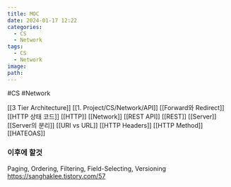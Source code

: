 ```yaml
---
title: MOC
date: 2024-01-17 12:22
categories:
  - CS
  - Network
tags:
  - CS
  - Network
image: 
path:
---
```

#CS #Network 

[[3 Tier Architecture]]
[[1. Project/CS/Network/API]]
[[Forward와 Redirect]]
[[HTTP 상태 코드]]
[[HTTP]]
[[Network]]
[[REST API]]
[[REST]]
[[Server]]
[[Server의 분리]]
[[URI vs URL]]
[[HTTP Headers]]
[[HTTP Method]]
[[HATEOAS]]
### 이후에 할것
Paging, Ordering, Filtering, Field-Selecting, Versioning
https://sanghaklee.tistory.com/57